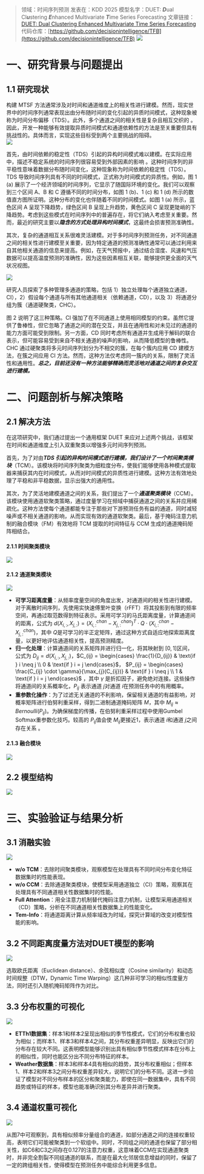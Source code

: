 >领域：时间序列预测
>发表在：KDD 2025
>模型名字：DUET: ***D***ual Cl***u***stering ***E***nhanced Multivariate ***T***ime Series Forecasting
>文章链接：[DUET: Dual Clustering Enhanced Multivariate Time Series Forecasting](https://arxiv.org/abs/2412.10859)
>代码仓库：[https://github.com/decisionintelligence/TFB](https://github.com/decisionintelligence/TFB)
![](https://picgo-for-paper-reading.oss-cn-beijing.aliyuncs.com/img/20250308232104.png)
# 一、研究背景与问题提出
## 1.1 研究现状
构建 MTSF 方法通常涉及对时间和通道维度上的相关性进行建模。然而，现实世界中的时间序列通常表现出由分布随时间的变化引起的异质时间模式，这种现象被称为时间分布偏移（TDS）。此外，多个通道之间的相关性是复杂且相互交织的 。因此，开发一种能够有效提取异质时间模式和通道依赖性的方法是至关重要但具有挑战性的。具体而言，实现这些目标受到两个主要挑战的阻碍。  
![](https://picgo-for-paper-reading.oss-cn-beijing.aliyuncs.com/img/20250309190903.png)  

首先，由时间依赖的稳定性（TDS）引起的异构时间模式难以建模。在实际应用中，描述不稳定系统的时间序列很容易受到外部因素的影响 。这种时间序列的非平稳性意味着数据分布随时间变化，这种现象称为时间依赖的稳定性（TDS）。TDS 导致时间序列具有不同的时间模式，正式称为时间模式的异质性。例如，图 1 (a) 展示了一个经济领域的时间序列，它显示了随国际环境的变化。我们可以观察到三个区间 A、B 和 C 遵循不同的时间分布，如图 1 (b)、1 (c) 和 1 (d) 所示的数值直方图所证明。这种分布的变化也伴随着不同的时间模式。如图 1 (a) 所示，蓝色区间 A 呈现下降趋势，绿色区间 B 呈现上升趋势，黄色区间 C 呈现更陡峭的下降趋势。考虑到这些模式在时间序列中的普遍存在，将它们纳入考虑至关重要。然而，最近的研究主要以***隐含的方式处理异构时间模式***，这最终会损害预测准确性。  

其次，复杂的通道相互关系很难灵活建模。对于多时间序列预测任务，对不同通道之间的相关性进行建模至关重要，因为特定通道的预测准确性通常可以通过利用来自其他相关通道的信息来提高。例如，在天气预报中，通过结合湿度、风速和气压数据可以提高温度预测的准确性，因为这些因素相互关联，能够提供更全面的天气状况视图。

![](https://picgo-for-paper-reading.oss-cn-beijing.aliyuncs.com/img/20250309191125.png)

研究人员探索了多种管理多通道的策略，包括 1）独立处理每个通道独立通道，CI），2）假设每个通道与所有其他通道相关（依赖通道，CD），以及 3）将通道分组为簇（通道硬聚类，CHC）。

图 2 说明了这三种策略。CI 强加了在不同通道上使用相同模型的约束。虽然它提供了鲁棒性，但它忽略了通道之间的潜在交互，并且在通用性和对未见过的通道的能力方面可能受到限制。另一方面，CD 同时考虑所有通道并生成用于解码的联合表示，但可能容易受到来自不相关通道的噪声的影响，从而降低模型的鲁棒性。CHC 通过硬聚类将多元时间序列划分为不相交的簇，在每个簇内应用 CD 建模方法，在簇之间应用 CI 方法。然而，这种方法仅考虑同一簇内的关系，限制了灵活性和通用性。***总之，目前还没有一种方法能够精确而灵活地对通道之间的复杂交互进行建模。***


# 二、问题剖析与解决策略
## 2.1 解决方法
在这项研究中，我们通过提出一个通用框架 DUET 来应对上述两个挑战，该框架在时间和通道维度上引入双重聚类以增强多元时间序列预测。

首先，为了对由***TDS 引起的异构时间模式进行建模，我们设计了一个时间聚类模块***（TCM）。该模块将时间序列聚类为细粒度分布，使我们能够使用各种模式提取器来捕获其内在时间模式，从而对时间模式的异质性进行建模。这种方法有效地处理了平稳和非平稳数据，显示出强大的通用性。

其次，为了灵活地建模通道之间的关系，我们提出了一个***通道聚类模块***（CCM）。该模块使用通道软聚类策略，通过度量学习在频域中捕获通道之间的关系并应用稀疏化。这种方法使每个通道都能专注于那些对下游预测任务有益的通道，同时减轻噪声或不相关通道的影响，从而实现有效的通道软聚类。最后，基于掩码注意力机制的融合模块（FM）有效地将 TCM 提取的时间特征与 CCM 生成的通道掩码矩阵相结合。

#### 2.1.1 时间聚类模块
![](https://picgo-for-paper-reading.oss-cn-beijing.aliyuncs.com/img/20250309191525.png)
#### 2.1.2 通道聚类模块
![](https://picgo-for-paper-reading.oss-cn-beijing.aliyuncs.com/img/20250309191550.png)

- **可学习距离度量**：从频率度量空间的角度出发，对通道间的相关性进行建模。对于离散时间序列，先使用实快速傅里叶变换（rFFT）将其投影到有限的频率空间，再通过取范数得到特征表示。采用可学习的马氏距离度量，计算通道间的距离，公式为 $d(X_{i,:}, X_{j,:}) = (X_{i,:}^{chan} - X_{j,:}^{chan})^T \cdot Q \cdot (X_{i,:}^{chan} - X_{j,:}^{chan})$，其中 $Q$是可学习的半正定矩阵，通过这种方式自适应地探索距离度量，以更好地评估通道相关性，提高预测精度。
- **归一化处理**：计算通道间的关系矩阵并进行归一化，将其映射到 $[0, 1]$区间，公式为 $D_{ij} = d(X_{i,:}, X_{j,:})$，$C_{ij} = \begin{cases} \frac{1}{D_{ij}} & \text{if } i \neq j \\ 0 & \text{if } i = j \end{cases}$， $P_{ij} = \begin{cases} \frac{C_{ij} \cdot \gamma}{\max_{j}(C_{ij})} & \text{if } i \neq j \\ 1 & \text{if } i = j \end{cases}$ ，其中 $\gamma$ 是折扣因子，避免绝对连接。这些操作将通道间的关系概率化，$P_{ij}$ 表示通道  $j$对通道 $i$在预测任务中的有用概率。
- **重参数化操作**：为了过滤无关通道的不利影响，保留相关通道的有益影响，对概率矩阵进行伯努利重采样，得到二进制通道掩码矩阵 $M$，其中 $M_{ij} \approx Bernoulli(P_{ij})$。为确保梯度的传播，在伯努利重采样过程中使用Gumbel Softmax重参数化技巧。较高的 $P_{ij}$值会使 $M_{ij}$更接近1，表示通道 $i$和通道 $j$之间存在关系 。

#### 2.1.3 融合模块
![](https://picgo-for-paper-reading.oss-cn-beijing.aliyuncs.com/img/20250309192148.png)
## 2.2 模型结构
![](https://picgo-for-paper-reading.oss-cn-beijing.aliyuncs.com/img/20250308232104.png)
# 三、实验验证与结果分析 
## 3.1 消融实验

![](https://picgo-for-paper-reading.oss-cn-beijing.aliyuncs.com/img/20250309192317.png)

- **w/o TCM**：去除时间聚类模块，观察模型在处理具有不同时间分布变化特征数据集时的性能表现。
- **w/o CCM**：去除通道聚类模块，使模型采用通道独立（CI）策略，观察其在处理具有不同通道相关性数据集时的性能。
- **Full Attention**：用全注意力机制替代掩码注意力机制，让模型采用通道相关（CD）策略，分析在不同通道相关性数据集上的性能变化。
- **Tem-Info**：将通道距离计算从频率域改为时域，探究计算域的改变对模型性能的影响。

## 3.2 不同距离度量方法对DUET模型的影响

![](https://picgo-for-paper-reading.oss-cn-beijing.aliyuncs.com/img/20250309192554.png)

选取欧氏距离（Euclidean distance）、余弦相似度（Cosine similarity）和动态时间规整（DTW，Dynamic Time Warping）这几种非可学习的相似性度量方法，同时还引入随机掩码矩阵作为对比。

## 3.3 分布权重的可视化
![](https://picgo-for-paper-reading.oss-cn-beijing.aliyuncs.com/img/20250309193152.png)  


- **ETTh1数据集**：样本1和样本2呈现出相似的季节性模式，它们的分布权重也较为相似；而样本1、样本3和样本4之间，其分布权重差异明显，反映出它们的分布存在较大不同。这表明模型能够识别出具有相似季节性模式样本在分布上的相似性，同时也能区分出不同分布特征的样本。
- **Weather数据集**：样本3和样本4具有相似的趋势，其分布权重相似；但样本1、样本2和样本3之间分布权重差异较大，说明它们的分布不同。这进一步验证了模型对不同分布样本的区分和聚类能力，即使在同一数据集中，具有不同趋势或特征的样本，模型也能准确识别其分布差异并进行聚类。

## 3.4 通道权重可视化

![](https://picgo-for-paper-reading.oss-cn-beijing.aliyuncs.com/img/20250309193220.png)

从图7中可观察到，具有相似频率分量组合的通道，如部分通道之间的连接权重较高，表明它们可能被聚类到一个软组中。同时，不同组之间的通道也保留了部分相关性，如C6和C3之间存在0.127的注意力权重，这意味着CCM在实现通道聚类时，并非完全割裂不同组通道的联系，而是在最大化邻居信息增益的同时，保留了一定的跨组相关性，使得模型在预测任务中能综合利用更多信息。
